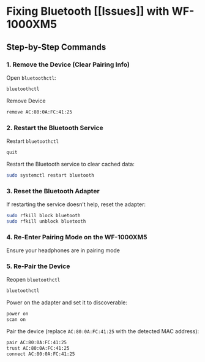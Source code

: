 
# Fixing Bluetooth [[Issues]] with WF-1000XM5

## Step-by-Step Commands

### 1. Remove the Device (Clear Pairing Info)
Open `bluetoothctl`:
```bash
bluetoothctl
```

Remove Device 
```bash
remove AC:80:0A:FC:41:25
```

### 2. Restart the Bluetooth Service

Restart `bluetoothctl`
```bash
quit
```

Restart the Bluetooth service to clear cached data:
```bash
sudo systemctl restart bluetooth
```

### 3. Reset the Bluetooth Adapter
If restarting the service doesn’t help, reset the adapter:
``` bash
sudo rfkill block bluetooth 
sudo rfkill unblock bluetooth
```

### 4. Re-Enter Pairing Mode on the WF-1000XM5

Ensure your headphones are in pairing mode

### 5. Re-Pair the Device

Reopen `bluetoothctl`
```bash
bluetoothctl
```

Power on the adapter and set it to discoverable:
```bash
power on
scan on
```

Pair the device (replace `AC:80:0A:FC:41:25` with the detected MAC address):
```bash
pair AC:80:0A:FC:41:25
trust AC:80:0A:FC:41:25
connect AC:80:0A:FC:41:25
```


